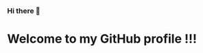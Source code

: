 
### Hi there 👋

# Welcome to my GitHub profile !!!

<!--
**mrinalnilotpal/mrinalnilotpal** is a ✨ _special_ ✨ repository because its `README.md` (this file) appears on your GitHub profile.
Here are some ideas to get you started:

 🔭 I’m currently working on 
 🌱 I’m currently learning Advanced Operations Research, Reinforcem
 👯 I’m looking to collaborate on ...
🤔 I’m looking for help with ...
💬 Ask me about Probability and Statistics, Data Science, Reinforcement Learning, Deep Learning, Linear Algebra, Algorithms and Data Structures.
📫 How to reach me: Email me at mrinalnilotpal@outlook.com
 😄 Pronouns: ...
⚡ Fun fact: I love 
-->

